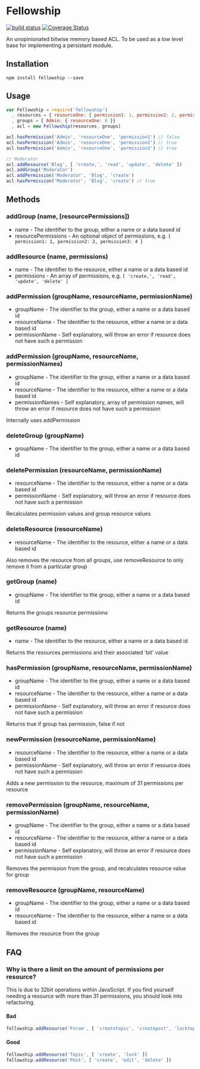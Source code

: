# Fellowship

[![build status](https://secure.travis-ci.org/confuser/node-fellowship.png)](http://travis-ci.org/confuser/node-fellowship)
[![Coverage Status](https://coveralls.io/repos/confuser/node-fellowship/badge.png?branch=master)](https://coveralls.io/r/confuser/node-fellowship?branch=master)


An unopinionated bitwise memory based ACL. To be used as a low level base for implementing a persistant module.

## Installation

```
npm install fellowship --save
```

## Usage
```js
var Fellowship = require('fellowship')
  , resources = { resourceOne: { permission1: 1, permission2: 2, permission3: 4 }  }
  , groups = { Admin: { resourceOne: 6 }}
  , acl = new Fellowship(resources, groups)

acl.hasPermission('Admin', 'resourceOne', 'permission1') // false
acl.hasPermission('Admin', 'resourceOne', 'permission2') // true
acl.hasPermission('Admin', 'resourceOne', 'permission3') // true

// Moderator
acl.addResource('Blog', [ 'create,', 'read', 'update', 'delete' ])
acl.addGroup('Moderator')
acl.addPermission('Moderator', 'Blog', 'create')
acl.hasPermission('Moderator', 'Blog', 'create') // true
```

## Methods
### addGroup (name, [resourcePermissions])
* name - The identifier to the group, either a name or a data based id
* resourcePermissions - An optional object of permissions, e.g. `{ permission1: 1, permission2: 2, permission3: 4 }`

### addResource (name, permissions)
* name - The identifier to the resource, either a name or a data based id
* permissions - An array of permissions, e.g. `[ 'create,', 'read', 'update', 'delete' ]`

### addPermission (groupName, resourceName, permissionName)
* groupName - The identifier to the group, either a name or a data based id
* resourceName - The identifier to the resource, either a name or a data based id
* permissionName - Self explanatory, will throw an error if resource does not have such a permission

### addPermission (groupName, resourceName, permissionNames)
* groupName - The identifier to the group, either a name or a data based id
* resourceName - The identifier to the resource, either a name or a data based id
* permissionNames - Self explanatory, array of permission names, will throw an error if resource does not have such a permission

Internally uses addPermission

### deleteGroup (groupName)
* groupName - The identifier to the group, either a name or a data based id

### deletePermission (resourceName, permissionName)
* resourceName - The identifier to the resource, either a name or a data based id
* permissionName - Self explanatory, will throw an error if resource does not have such a permission

Recalculates permission values and group resource values

### deleteResource (resourceName)
* resourceName - The identifier to the resource, either a name or a data based id

Also removes the resource from all groups, use removeResource to only remove it from a particular group

### getGroup (name)
* groupName - The identifier to the group, either a name or a data based id

Returns the groups resource permissions

### getResource (name)
* name - The identifier to the resource, either a name or a data based id

Returns the resources permissions and their associated 'bit' value

### hasPermission (groupName, resourceName, permissionName)
* groupName - The identifier to the group, either a name or a data based id
* resourceName - The identifier to the resource, either a name or a data based id
* permissionName - Self explanatory, will throw an error if resource does not have such a permission

Returns true if group has permission, false if not

### newPermission (resourceName, permissionName)
* resourceName - The identifier to the resource, either a name or a data based id
* permissionName - Self explanatory, will throw an error if resource does not have such a permission

Adds a new permission to the resource, maximum of 31 permissions per resource

### removePermission (groupName, resourceName, permissionName)
* groupName - The identifier to the group, either a name or a data based id
* resourceName - The identifier to the resource, either a name or a data based id
* permissionName - Self explanatory, will throw an error if resource does not have such a permission

Removes the permission from the group, and recalculates resource value for group

### removeResource (groupName, resourceName)
* groupName - The identifier to the group, either a name or a data based id
* resourceName - The identifier to the resource, either a name or a data based id

Removes the resource from the group

## FAQ
### Why is there a limit on the amount of permissions per resource?
This is due to 32bit operations within JavaScript. If you find yourself needing a resource with more than 31 permissions, you should look into refactoring.

#### Bad
```js
fellowship.addResource('Forum', [ 'createtopic', 'createpost', 'locktopic' ])
```

#### Good
```js
fellowship.addResource('Topic', [ 'create', 'lock' ])
fellowship.addResource('Post', [ 'create', 'edit', 'delete' ])
```
